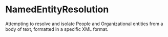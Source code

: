 # NamedEntityResolution

Attempting to resolve and isolate People and Organizational entities from a body of text, formatted in a specific XML format.
